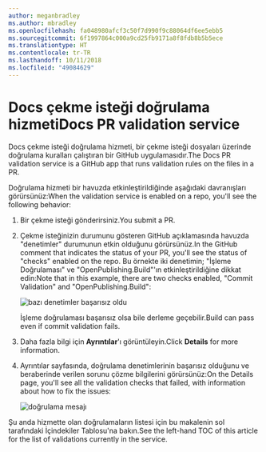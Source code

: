 ```yaml
---
author: meganbradley
ms.author: mbradley
ms.openlocfilehash: fa048980afcf3c50f7d990f9c88064df6ee5ebb5
ms.sourcegitcommit: 6f1997864c000a9cd25fb9171a8f8fdb8b5b5ece
ms.translationtype: HT
ms.contentlocale: tr-TR
ms.lasthandoff: 10/11/2018
ms.locfileid: "49084629"
---
```

# <a name="docs-pr-validation-service"></a><span data-ttu-id="505b2-101">Docs çekme isteği doğrulama hizmeti</span><span class="sxs-lookup"><span data-stu-id="505b2-101">Docs PR validation service</span></span>

<span data-ttu-id="505b2-102">Docs çekme isteği doğrulama hizmeti, bir çekme isteği dosyaları üzerinde doğrulama kuralları çalıştıran bir GitHub uygulamasıdır.</span><span class="sxs-lookup"><span data-stu-id="505b2-102">The Docs PR validation service is a GitHub app that runs validation rules on the files in a PR.</span></span>

<span data-ttu-id="505b2-103">Doğrulama hizmeti bir havuzda etkinleştirildiğinde aşağıdaki davranışları görürsünüz:</span><span class="sxs-lookup"><span data-stu-id="505b2-103">When the validation service is enabled on a repo, you'll see the following behavior:</span></span>

1. <span data-ttu-id="505b2-104">Bir çekme isteği gönderirsiniz.</span><span class="sxs-lookup"><span data-stu-id="505b2-104">You submit a PR.</span></span>
1. <span data-ttu-id="505b2-105">Çekme isteğinizin durumunu gösteren GitHub açıklamasında havuzda "denetimler" durumunun etkin olduğunu görürsünüz.</span><span class="sxs-lookup"><span data-stu-id="505b2-105">In the GitHub comment that indicates the status of your PR, you'll see the status of "checks" enabled on the repo.</span></span> <span data-ttu-id="505b2-106">Bu örnekte iki denetimin; "İşleme Doğrulaması" ve "OpenPublishing.Build"'ın etkinleştirildiğine dikkat edin:</span><span class="sxs-lookup"><span data-stu-id="505b2-106">Note that in this example, there are two checks enabled, "Commit Validation" and "OpenPublishing.Build":</span></span>

   ![bazı denetimler başarısız oldu](media/validation-failed.png)

   <span data-ttu-id="505b2-108">İşleme doğrulaması başarısız olsa bile derleme geçebilir.</span><span class="sxs-lookup"><span data-stu-id="505b2-108">Build can pass even if commit validation fails.</span></span>

1. <span data-ttu-id="505b2-109">Daha fazla bilgi için **Ayrıntılar**'ı görüntüleyin.</span><span class="sxs-lookup"><span data-stu-id="505b2-109">Click **Details** for more information.</span></span>
1. <span data-ttu-id="505b2-110">Ayrıntılar sayfasında, doğrulama denetimlerinin başarısız olduğunu ve beraberinde verilen sorunu çözme bilgilerini görürsünüz:</span><span class="sxs-lookup"><span data-stu-id="505b2-110">On the Details page, you'll see all the validation checks that failed, with information about how to fix the issues:</span></span>

   ![doğrulama mesajı](media/validation-details.png)

<span data-ttu-id="505b2-112">Şu anda hizmette olan doğrulamaların listesi için bu makalenin sol tarafındaki İçindekiler Tablosu'na bakın.</span><span class="sxs-lookup"><span data-stu-id="505b2-112">See the left-hand TOC of this article for the list of validations currently in the service.</span></span>
